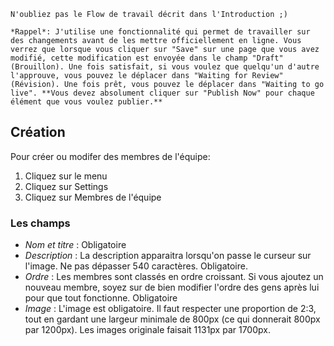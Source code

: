 ```hint|directive
N'oubliez pas le Flow de travail décrit dans l'Introduction ;)

*Rappel*: J'utilise une fonctionnalité qui permet de travailler sur des changements avant de les mettre officiellement en ligne. Vous verrez que lorsque vous cliquer sur "Save" sur une page que vous avez modifié, cette modification est envoyée dans le champ "Draft" (Brouillon). Une fois satisfait, si vous voulez que quelqu'un d'autre l'approuve, vous pouvez le déplacer dans "Waiting for Review" (Révision). Une fois prêt, vous pouvez le déplacer dans "Waiting to go live". **Vous devez absolument cliquer sur "Publish Now" pour chaque élément que vous voulez publier.**
```

## Création

Pour créer ou modifer des membres de l'équipe:

1. Cliquez sur le menu
2. Cliquez sur Settings
3. Cliquez sur Membres de l'équipe

### Les champs

- *Nom et titre* : Obligatoire
- *Description* : La description apparaitra lorsqu'on passe le curseur sur l'image. Ne pas dépasser 540 caractères. Obligatoire.
- *Ordre* : Les membres sont classés en ordre croissant. Si vous ajoutez un nouveau membre, soyez sur de bien modifier l'ordre des gens après lui pour que tout fonctionne. Obligatoire
- *Image* : L'image est obligatoire. Il faut respecter une proportion de 2:3, tout en gardant une largeur minimale de 800px (ce qui donnerait 800px par 1200px). Les images originale faisait 1131px par 1700px.